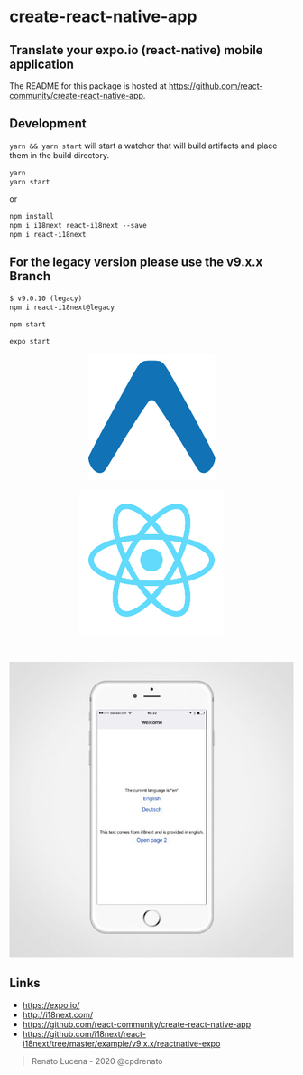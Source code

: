 # create-react-native-app
## Translate your expo.io (react-native) mobile application

The README for this package is hosted at https://github.com/react-community/create-react-native-app.

## Development

`yarn && yarn start` will start a watcher that will build artifacts and place them in the build directory.
```
yarn
yarn start
```
or
```
npm install
npm i i18next react-i18next --save
npm i react-i18next
```
## For the legacy version please use the v9.x.x Branch

```
$ v9.0.10 (legacy)
npm i react-i18next@legacy
```
```
npm start
```
```
expo start
```
<p align="center"><img src="expo.png"></p>
<p align="center"><img src="react.png"></p>
<br>
<p align="center"><img src="tela.jpeg"></p>

## Links
- https://expo.io/
- http://i18next.com/
- https://github.com/react-community/create-react-native-app
- https://github.com/i18next/react-i18next/tree/master/example/v9.x.x/reactnative-expo


> Renato Lucena - 2020
@cpdrenato